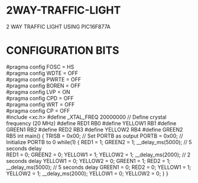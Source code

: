 # 2WAY-TRAFFIC-LIGHT
2 WAY TRAFFIC LIGHT USING PIC16F877A
# CONFIGURATION BITS
#pragma config FOSC = HS        
#pragma config WDTE = OFF      
#pragma config PWRTE = OFF      
#pragma config BOREN = OFF      
#pragma config LVP = ON         
#pragma config CPD = OFF        
#pragma config WRT = OFF        
#pragma config CP = OFF         
#include <xc.h>
#define _XTAL_FREQ 20000000 // Define crystal frequency (20 MHz)
#define RED1    RB0
#define YELLOW1 RB1
#define GREEN1  RB2
#define RED2    RB3
#define YELLOW2 RB4
#define GREEN2  RB5
int main() {
    TRISB = 0x00; // Set PORTB as output
    PORTB = 0x00; // Initialize PORTB to 0
    while(1) {
        RED1 = 1;
        GREEN2 = 1;
        __delay_ms(5000); // 5 seconds delay    
        RED1 = 0;
        GREEN2 = 0;
        YELLOW1 = 1;
        YELLOW2 = 1;
        __delay_ms(2000); // 2 seconds delay
        YELLOW1 = 0;
        YELLOW2 = 0;
        GREEN1 = 1;
        RED2 = 1;
        __delay_ms(5000); // 5 seconds delay
        GREEN1 = 0;
        RED2 = 0;
        YELLOW1 = 1;
        YELLOW2 = 1;
        __delay_ms(2000);
        YELLOW1 = 0;
        YELLOW2 = 0;
    }
}
